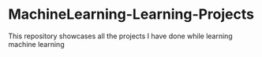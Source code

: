# MachineLearning-Learning-Projects
This repository showcases all the projects I have done while learning machine learning

